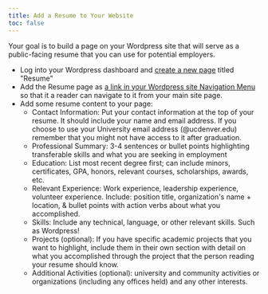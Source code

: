 ```yaml
---
title: Add a Resume to Your Website
toc: false
---
```


Your goal is to build a page on your Wordpress site that will serve as a public-facing resume that you can use for potential employers.

- Log into your Wordpress dashboard and [create a new page](https://wordpress.org/support/article/pages/) titled "Resume" 
- Add the Resume page as [a link in your Wordpress site Navigation Menu](https://wordpress.com/support/site-editing/theme-blocks/navigation-block/) so that it a reader can navigate to it from your main site page.
- Add some resume content to your page:
	* Contact Information: Put your contact information at the top of your resume. It should include your name and email address. If you choose to use your University email address (@ucdenver.edu) remember that you might not have access to it after graduation.
	* Professional Summary: 3-4 sentences or bullet points highlighting transferable skills and what you are seeking in employment
	* Education: List most recent degree first; can include minors, certificates, GPA, honors, relevant courses, scholarships, awards, etc.
	* Relevant Experience: Work experience, leadership experience, volunteer experience. Include: position title, organization's name + location, & bullet points with action verbs about what you accomplished.
	* Skills: Include any technical, language, or other relevant skills. Such as Wordpress!
	* Projects (optional): If you have specific academic projects that you want to highlight, include them in their own section with detail on what you accomplished through the project that the person reading your resume should know.
	* Additional Activities (optional): university and community activities or organizations (including any offices held) and any other interests.